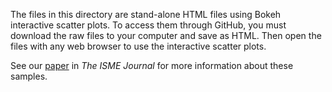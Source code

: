The files in this directory are stand-alone HTML files using Bokeh interactive scatter plots. To access them through GitHub, you must download the raw files to your computer and save as HTML. Then open the files with any web browser to use the interactive scatter plots.

See our [paper](http://dx.doi.org/10.1101/055012) in *The ISME Journal* for more information about these samples.

